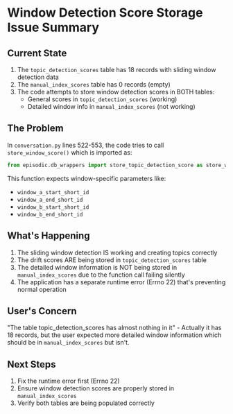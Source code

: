 # Window Detection Score Storage Issue Summary

## Current State
1. The `topic_detection_scores` table has 18 records with sliding window detection data
2. The `manual_index_scores` table has 0 records (empty)
3. The code attempts to store window detection scores in BOTH tables:
   - General scores in `topic_detection_scores` (working)
   - Detailed window info in `manual_index_scores` (not working)

## The Problem
In `conversation.py` lines 522-553, the code tries to call `store_window_score()` which is imported as:
```python
from episodic.db_wrappers import store_topic_detection_score as store_window_score
```

This function expects window-specific parameters like:
- `window_a_start_short_id`
- `window_a_end_short_id`
- `window_b_start_short_id`
- `window_b_end_short_id`

## What's Happening
1. The sliding window detection IS working and creating topics correctly
2. The drift scores ARE being stored in `topic_detection_scores` table
3. The detailed window information is NOT being stored in `manual_index_scores` due to the function call failing silently
4. The application has a separate runtime error (Errno 22) that's preventing normal operation

## User's Concern
"The table topic_detection_scores has almost nothing in it" - Actually it has 18 records, but the user expected more detailed window information which should be in `manual_index_scores` but isn't.

## Next Steps
1. Fix the runtime error first (Errno 22)
2. Ensure window detection scores are properly stored in `manual_index_scores`
3. Verify both tables are being populated correctly